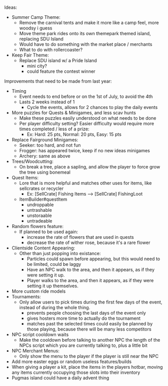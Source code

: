 Ideas:

- Summer Camp Theme:
    - Remove the carnival tents and make it more like a camp feel, more woodsy i guess
    - Move theme park rides onto its own themepark themed island, replacing SDU Island
    - Would have to do something with the market place / merchants
    - What to do with rollercoaster?
- Keep Fair Theme:
    - Replace SDU island w/ a Pride Island
        - mini city?
        - could feature the contest winner

Improvements that need to be made from last year:

- Timing
    - Event needs to end before or on the 1st of July, to avoid the 4th
    - Lasts 2 weeks instead of 1
        - Cycle the events, allows for 2 chances to play the daily events
- More puzzles for Quests & Minigames, and less scav hunts
    - Make these puzzles easily understood on what needs to be done
    - Per player difficulty setting? Easier difficulty would require more times completed / less of a prize:
        - Ex: Hard: 25 pts, Normal: 20 pts, Easy: 15 pts
- Replace Fairground Minigames:
    - Seeker: too hard, and not fun
    - Frogger: has appeared twice, keep if no new ideas minigames
    - Archery: same as above
- Trees/Woodcutting:
    - On break a tree, place a sapling, and allow the player to force grow the tree using bonemeal
- Quest Items:
    - Lore that is more helpful and matches other uses for items, like sellcrates or recycler
        - Ex: [SellCrate] Fishing Items --> [SellCrate] FishingLoot
    - ItemBuilder#questItem
        - undroppable
        - untrashable
        - unstoraable
        - untradeable
- Random flowers feature:
    - If planned to be used again:
        - increase the rate of flowers that are used in quests
        - decrease the rate of wither rose, because it's a rare flower
- Clientside Content Appearing:
    - Other than just popping into existance:
        - Particles could spawn before appearing, but this would need to be limited, could be laggy
        - Have an NPC walk to the area, and then it appears, as if they were setting it up.
        - Player walks to the area, and then it appears, as if they were setting it up themselves.
- More custom ride models
- Tournaments:
    - Only allow users to pick times during the first few days of the event, instead of during the whole thing.
        - prevents people choosing the last days of the event only
        - gives hosters more time to actually do the tournament
        - matches past the selected times could easily be planned by those playing, because there will be many less
          competitors
- NPC script cooldown waits
    - Make the cooldown before talking to another NPC the length of the NPCs script which you are currently talking to,
      plus a little bit
- NPC Merchant Menus:
    - Only show the menu to the player if the player is still near the NPC
- Add more easter eggs or random useless features/builds
- When giving a player a kit, place the items in the players hotbar, moving any items currently occupying those slots
  into their inventory
- Pugmas island could have a daily advent thing 